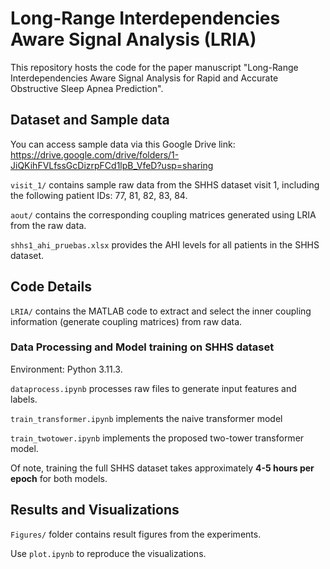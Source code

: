 # **Long-Range Interdependencies Aware Signal Analysis (LRIA)**

This repository hosts the code for the paper manuscript "Long-Range Interdependencies Aware Signal Analysis for Rapid and Accurate Obstructive Sleep Apnea Prediction".

## Dataset and Sample data

You can access sample data via this Google Drive link: https://drive.google.com/drive/folders/1-JiQKihFVLfssGcDizrpFCd1lpB_VfeD?usp=sharing

`visit_1/` contains sample raw data from the SHHS dataset visit 1, including the following patient IDs: 77, 81, 82, 83, 84.

`aout/` contains the corresponding coupling matrices generated using LRIA from the raw data.

`shhs1_ahi_pruebas.xlsx` provides the AHI levels for all patients in the SHHS dataset.

## Code Details

`LRIA/` contains the MATLAB code to extract and select the inner coupling information (generate coupling matrices) from raw data.

### Data Processing and Model training on SHHS dataset

Environment: Python 3.11.3. 

`dataprocess.ipynb` processes raw files to generate input features and labels. 

`train_transformer.ipynb` implements the naive transformer model

`train_twotower.ipynb` implements the proposed two-tower transformer model.

Of note, training the full SHHS dataset takes approximately **4-5 hours per epoch** for both models.

## Results and Visualizations

`Figures/` folder contains result figures from the experiments.  

Use `plot.ipynb` to reproduce the visualizations.  
